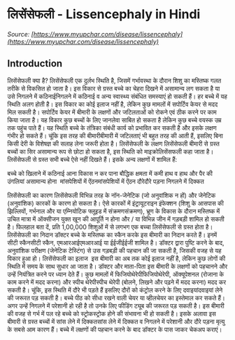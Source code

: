 # लिसेंसेफली - Lissencephaly in Hindi
_Source: [https://www.myupchar.com/disease/lissencephaly](https://www.myupchar.com/disease/lissencephaly)_

## Introduction
लिसेंसेफली क्या है?
लिसेंसेफली एक दुर्लभ स्थिति है, जिसमें गर्भावस्था के दौरान शिशु का मस्तिष्क गलत तरीके से विकसित हो जाता है। इस विकार से ग्रस्त बच्चे का चेहरा दिखने में असामान्य लग सकता है या उसे निगलने में कठिनाईनिगलने में कठिनाई व अन्य स्वास्थ्य संबंधित समस्याएं हो सकती हैं।
हर बच्चे में यह स्थिति अलग होती है। इस विकार का कोई इलाज नहीं है, लेकिन कुछ मामलों में सपोर्टिव केयर से मदद मिल सकती है। सपोर्टिव केयर में बीमारी के लक्षणों और जटिलताओं को रोकने एवं ठीक करने पर काम किया जाता है।
यह विकार कुछ बच्चों के लिए जानलेवा साबित हो सकता है लेकिन कुछ बच्चे वयस्क उम्र तक पहुंच पाते हैं। यह स्थिति बच्चे के तंत्रिका संबंधी कार्य को प्रभावित कर सकती है और इसके लक्षण गंभीर हो सकते हैं। चूंकि इस तरह की बीमारीबीमारी में जटिलताएं भी बहुत तरह की आती हैं, इसलिए बिना किसी देरी के विशेषज्ञ की सलाह लेना जरूरी होता है।
लिसेंसेफली के लक्षण
लिसेंसेफली बीमारी से ग्रस्त बच्चों का सिर असामान्य रूप से छोटा हो सकता है, इस स्थिति को माइक्रोलिसेंसफली कहा जाता है। लिसेंसेफली से ग्रस्त सभी बच्चे ऐसे नहीं दिखते हैं। इसके अन्य लक्षणों में शामिल हैं:

बच्चे को खिलाने में कठिनाई आना
विकास न कर पाना
बौद्धिक क्षमता में कमी
हाथ व हाथ और पैर की उंगलियां असामान्य होना 
मांसपेशियों में ऐंठनमांसपेशियों में ऐंठन
दौरेदौरे पड़ना
निगलने में दिक्कत

लिसेंसेफली का कारण
लिसेंसेफली विभिन्न तरह के नॉन-जेनेटिक (जो अनुवांशिक न हों) और जेनेटिक (अनुवांशिक) कारकों के कारण हो सकता है। ऐसे कारकों में इंट्रायूटराइन इंफेक्शन (शिशु के आसपास की झिल्लियों, गर्भनाल और या एम्नियोटिक फ्लूइड में संक्रमणसंक्रमण), भ्रूण के विकास के दौरान मस्तिष्क में उचित मात्रा में ऑक्सीजन युक्त खून की आपूर्ति न होना और / या विभिन्न जीन में गड़बड़ी शामिल हो सकती है। फिलहाल बता दें, प्रति 1,00,000 शिशुओं में से लगभग एक बच्चा लिसेंसेफली से ग्रस्त होता है।
लिसेंसेफली का निदान
डॉक्टर बच्चे के मस्तिष्क का स्कैन करके इस बीमारी का निदान करते हैं। इनमें सीटी स्कैनसीटी स्कैन, एमआरआईएमआरआई या ईईजीईईजी शामिल है। डॉक्टर द्वारा पुष्टि करने के बाद, अनुवांशिक परीक्षण (जेनेटिक टेस्टिंग) से उस गड़बड़ी की पहचान की जा सकती है, जिसकी वजह से यह विकार हुआ हो।
लिसेंसेफली का इलाज 
इस बीमारी का अब तक कोई इलाज नहीं है, लेकिन कुछ लोगों की स्थिति में समय के साथ सुधार आ जाता है। डॉक्टर और माता-पिता इस बीमारी के लक्षणों को पहचानने और उन्हें नियंत्रित करने पर ध्यान देते हैं। कुछ मामलों में फिजियोथेरेपीफिजियोथेरेपी, ऑक्यूपेशनल (रोजाना के काम करने में मदद करना) और स्पीच थेरेपीस्पीच थेरेपी (बोलने, लिखने और पढ़ने में मदद करना) मदद कर सकती है।
चूंकि, इस स्थिति में दौरे भी पड़ते हैं इसलिए दौरों को कंट्रोल करने के लिए दवाइयांदवाइयां लेने की जरूरत पड़ सकती है। बच्चे पीठ को सीधा रखने वाली चेयर या व्हीलचेयर का इस्तेमाल कर सकते हैं। अगर उन्हें निगलने में परेशानी हो रही है तो उनके लिए फीडिंग ट्यूब की जरूरत पड़ सकती है।
इस बीमारी की वजह से गर्भ में पल रहे बच्चे को स्ट्रोकस्ट्रोक होने की संभावना भी हो सकती है। इसके अलावा इस बीमारी से ग्रस्त बच्चों में सांस लेने में दिक्कतसांस लेने में दिक्कत व निगलने में परेशानी और दौरे पड़ना मृत्यु के सबसे आम कारण हैं। बच्चे में लक्षणों की पहचान करने के बाद डॉक्टर के पास जाकर चेकअप कराएं।

